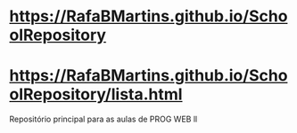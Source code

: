 # https://RafaBMartins.github.io/SchoolRepository
# https://RafaBMartins.github.io/SchoolRepository/lista.html
Repositório principal para as aulas de PROG WEB ll
